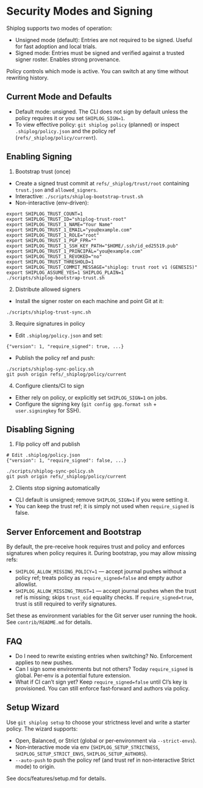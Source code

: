 # Security Modes and Signing

Shiplog supports two modes of operation:

- Unsigned mode (default): Entries are not required to be signed. Useful for fast adoption and local trials.
- Signed mode: Entries must be signed and verified against a trusted signer roster. Enables strong provenance.

Policy controls which mode is active. You can switch at any time without rewriting history.

## Current Mode and Defaults

- Default mode: unsigned. The CLI does not sign by default unless the policy requires it or you set `SHIPLOG_SIGN=1`.
- To view effective policy: `git shiplog policy` (planned) or inspect `.shiplog/policy.json` and the policy ref (`refs/_shiplog/policy/current`).

## Enabling Signing

1) Bootstrap trust (once)
- Create a signed trust commit at `refs/_shiplog/trust/root` containing `trust.json` and `allowed_signers`.
- Interactive: `./scripts/shiplog-bootstrap-trust.sh`
- Non-interactive (env-driven):

```
export SHIPLOG_TRUST_COUNT=1
export SHIPLOG_TRUST_ID="shiplog-trust-root"
export SHIPLOG_TRUST_1_NAME="Your Name"
export SHIPLOG_TRUST_1_EMAIL="you@example.com"
export SHIPLOG_TRUST_1_ROLE="root"
export SHIPLOG_TRUST_1_PGP_FPR=""
export SHIPLOG_TRUST_1_SSH_KEY_PATH="$HOME/.ssh/id_ed25519.pub"
export SHIPLOG_TRUST_1_PRINCIPAL="you@example.com"
export SHIPLOG_TRUST_1_REVOKED="no"
export SHIPLOG_TRUST_THRESHOLD=1
export SHIPLOG_TRUST_COMMIT_MESSAGE="shiplog: trust root v1 (GENESIS)"
export SHIPLOG_ASSUME_YES=1 SHIPLOG_PLAIN=1
./scripts/shiplog-bootstrap-trust.sh
```

2) Distribute allowed signers
- Install the signer roster on each machine and point Git at it:

```
./scripts/shiplog-trust-sync.sh
```

3) Require signatures in policy
- Edit `.shiplog/policy.json` and set:

```
{"version": 1, "require_signed": true, ...}
```

- Publish the policy ref and push:

```
./scripts/shiplog-sync-policy.sh
git push origin refs/_shiplog/policy/current
```

4) Configure clients/CI to sign
- Either rely on policy, or explicitly set `SHIPLOG_SIGN=1` on jobs.
- Configure the signing key (`git config gpg.format ssh` + `user.signingkey` for SSH).

## Disabling Signing

1) Flip policy off and publish

```
# Edit .shiplog/policy.json
{"version": 1, "require_signed": false, ...}

./scripts/shiplog-sync-policy.sh
git push origin refs/_shiplog/policy/current
```

2) Clients stop signing automatically
- CLI default is unsigned; remove `SHIPLOG_SIGN=1` if you were setting it.
- You can keep the trust ref; it is simply not used when `require_signed` is false.

## Server Enforcement and Bootstrap

By default, the pre-receive hook requires trust and policy and enforces signatures when policy requires it. During bootstrap, you may allow missing refs:

- `SHIPLOG_ALLOW_MISSING_POLICY=1` — accept journal pushes without a policy ref; treats policy as `require_signed=false` and empty author allowlist.
- `SHIPLOG_ALLOW_MISSING_TRUST=1` — accept journal pushes when the trust ref is missing; skips `trust_oid` equality checks. If `require_signed=true`, trust is still required to verify signatures.

Set these as environment variables for the Git server user running the hook. See `contrib/README.md` for details.

## FAQ

- Do I need to rewrite existing entries when switching? No. Enforcement applies to new pushes.
- Can I sign some environments but not others? Today `require_signed` is global. Per‑env is a potential future extension.
- What if CI can’t sign yet? Keep `require_signed=false` until CI’s key is provisioned. You can still enforce fast‑forward and authors via policy.

## Setup Wizard

Use `git shiplog setup` to choose your strictness level and write a starter policy. The wizard supports:

- Open, Balanced, or Strict (global or per‑environment via `--strict-envs`).
- Non‑interactive mode via env (`SHIPLOG_SETUP_STRICTNESS`, `SHIPLOG_SETUP_STRICT_ENVS`, `SHIPLOG_SETUP_AUTHORS`).
- `--auto-push` to push the policy ref (and trust ref in non‑interactive Strict mode) to origin.

See docs/features/setup.md for details.

